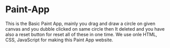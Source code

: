 # Paint-App


This is the Basic Paint App, mainly you drag and draw a circle on given canvas and you dubble clicked on same circle then It deleted and you have also a reset button for reset all of these in one time.
We use onle HTML, CSS, JavaScript for making this Paint App website.
